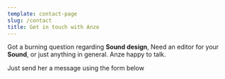 ```yaml
---
template: contact-page
slug: /contact
title: Get in touch with Anze
---
```


Got a burning question regarding **Sound design**, Need an editor for your **Sound**, or just anything in general. Anze happy to talk.

Just send her a message using the form below
